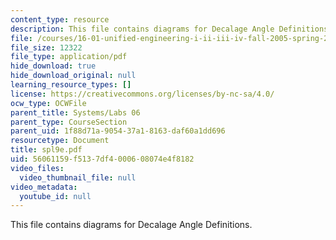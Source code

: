 ```yaml
---
content_type: resource
description: This file contains diagrams for Decalage Angle Definitions.
file: /courses/16-01-unified-engineering-i-ii-iii-iv-fall-2005-spring-2006/56061159f5137df4000608074e4f8182_spl9e.pdf
file_size: 12322
file_type: application/pdf
hide_download: true
hide_download_original: null
learning_resource_types: []
license: https://creativecommons.org/licenses/by-nc-sa/4.0/
ocw_type: OCWFile
parent_title: Systems/Labs 06
parent_type: CourseSection
parent_uid: 1f88d71a-9054-37a1-8163-daf60a1dd696
resourcetype: Document
title: spl9e.pdf
uid: 56061159-f513-7df4-0006-08074e4f8182
video_files:
  video_thumbnail_file: null
video_metadata:
  youtube_id: null
---
```

This file contains diagrams for Decalage Angle Definitions.